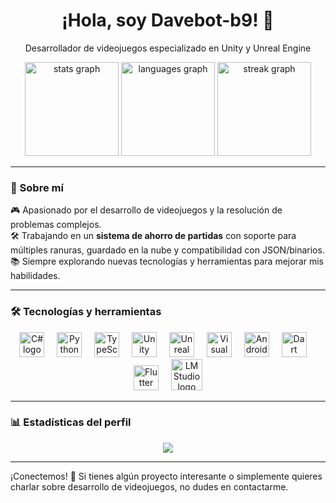 <div align="center">
  <h1>¡Hola, soy Davebot-b9! 👾</h1>
  <p>Desarrollador de videojuegos especializado en Unity y Unreal Engine</p>
</div>

<div align="center">
  <img src="https://github-readme-stats.vercel.app/api?username=Davebot-b9&hide_title=false&hide_rank=false&show_icons=true&include_all_commits=true&count_private=true&disable_animations=false&theme=dracula&locale=en&hide_border=false&order=1" height="150" alt="stats graph" />
  <img src="https://github-readme-stats.vercel.app/api/top-langs?username=Davebot-b9&locale=en&hide_title=false&layout=compact&card_width=320&langs_count=5&theme=dracula&hide_border=false&order=2" height="150" alt="languages graph" />
  <img src="https://streak-stats.demolab.com?user=Davebot-b9&locale=en&mode=weekly&theme=dracula&hide_border=false&border_radius=5&date_format=j M[ Y]&order=3" height="150" alt="streak graph" />
</div>

---

### 🚀 Sobre mí
🎮 Apasionado por el desarrollo de videojuegos y la resolución de problemas complejos.  
🛠️ Trabajando en un **sistema de ahorro de partidas** con soporte para múltiples ranuras, guardado en la nube y compatibilidad con JSON/binarios.  
📚 Siempre explorando nuevas tecnologías y herramientas para mejorar mis habilidades.

---

### 🛠️ Tecnologías y herramientas
<div align="center">
  <!-- Lenguajes y motores -->
  <img src="https://cdn.jsdelivr.net/gh/devicons/devicon/icons/csharp/csharp-original.svg" height="40" alt="C# logo" />
  <img width="12" />
  <img src="https://cdn.jsdelivr.net/gh/devicons/devicon/icons/python/python-original.svg" height="40" alt="Python logo" />
  <img width="12" />
  <img src="https://cdn.jsdelivr.net/gh/devicons/devicon/icons/typescript/typescript-original.svg" height="40" alt="TypeScript logo" />
  <img width="12" />
  <img src="https://cdn.jsdelivr.net/gh/devicons/devicon/icons/unity/unity-original.svg" height="40" alt="Unity logo" />
  <img width="12" />
  <!-- Icono de Unreal Engine actualizado (SVG con fondo transparente) -->
  <img src="https://upload.wikimedia.org/wikipedia/commons/6/6e/Unreal_Engine_logo.svg" height="40" alt="Unreal Engine logo" />
  <img width="12" />
  
  <!-- Editores y plataformas -->
  <img src="https://cdn.jsdelivr.net/gh/devicons/devicon/icons/vscode/vscode-original.svg" height="40" alt="Visual Studio Code logo" />
  <img width="12" />
  <img src="https://cdn.jsdelivr.net/gh/devicons/devicon/icons/androidstudio/androidstudio-original.svg" height="40" alt="Android Studio logo" />
  <img width="12" />
  <img src="https://cdn.jsdelivr.net/gh/devicons/devicon/icons/dart/dart-original.svg" height="40" alt="Dart logo" />
  <img width="12" />
  <img src="https://cdn.jsdelivr.net/gh/devicons/devicon/icons/flutter/flutter-original.svg" height="40" alt="Flutter logo" />
  <img width="12" />
  <!-- LM Studio: Si cuentas con un icono sin fondo, reemplaza el siguiente enlace -->
  <img width="50" height="50" src="https://img.icons8.com/ios/50/google-data-studio.png" alt="LM Studio logo" />
</div>

---

### 📊 Estadísticas del perfil
<div align="center">
  <img src="https://profile-counter.glitch.me/Davebot-b9/count.svg?" />
</div>

---

¡Conectemos! 🚀 Si tienes algún proyecto interesante o simplemente quieres charlar sobre desarrollo de videojuegos, no dudes en contactarme.
